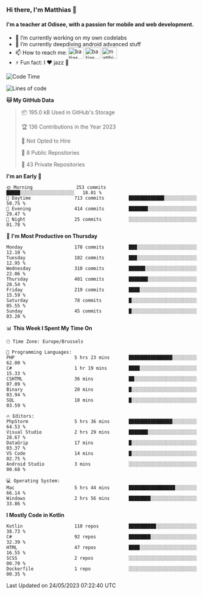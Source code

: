 ### Hi there, I'm Matthias 👋

#### I'm a teacher at Odisee, with a passion for mobile and web development.

- 🔭 I’m currently working on my own codelabs
- 🌱 I’m currently deepdiving android advanced stuff
- 📫 How to reach me: <a href="https://dev.to/batjas" target="_blank"><img align="center" src="https://raw.githubusercontent.com/rahuldkjain/github-profile-readme-generator/master/src/images/icons/Social/devto.svg" alt="batjas" height="30" width="40" /></a>
<a href="https://twitter.com/batjas" target="_blank"><img align="center" src="https://raw.githubusercontent.com/rahuldkjain/github-profile-readme-generator/master/src/images/icons/Social/twitter.svg" alt="batjas" height="30" width="40" /></a>
<a href="https://linkedin.com/in/matthiasdruwé" target="_blank"><img align="center" src="https://raw.githubusercontent.com/rahuldkjain/github-profile-readme-generator/master/src/images/icons/Social/linked-in-alt.svg" alt="matthiasdruwé" height="30" width="40" /></a>
- ⚡ Fun fact: I ❤ jazz 🎷


<!--START_SECTION:waka-->
![Code Time](http://img.shields.io/badge/Code%20Time-727%20hrs%2029%20mins-blue)

![Lines of code](https://img.shields.io/badge/From%20Hello%20World%20I%27ve%20Written-1.6%20million%20lines%20of%20code-blue)

**🐱 My GitHub Data** 

> 📦 195.0 kB Used in GitHub's Storage 
 > 
> 🏆 136 Contributions in the Year 2023
 > 
> 🚫 Not Opted to Hire
 > 
> 📜 8 Public Repositories 
 > 
> 🔑 43 Private Repositories 
 > 
**I'm an Early 🐤** 

```text
🌞 Morning                253 commits         █████░░░░░░░░░░░░░░░░░░░░   18.01 % 
🌆 Daytime                713 commits         █████████████░░░░░░░░░░░░   50.75 % 
🌃 Evening                414 commits         ███████░░░░░░░░░░░░░░░░░░   29.47 % 
🌙 Night                  25 commits          ░░░░░░░░░░░░░░░░░░░░░░░░░   01.78 % 
```
📅 **I'm Most Productive on Thursday** 

```text
Monday                   170 commits         ███░░░░░░░░░░░░░░░░░░░░░░   12.10 % 
Tuesday                  182 commits         ███░░░░░░░░░░░░░░░░░░░░░░   12.95 % 
Wednesday                310 commits         ██████░░░░░░░░░░░░░░░░░░░   22.06 % 
Thursday                 401 commits         ███████░░░░░░░░░░░░░░░░░░   28.54 % 
Friday                   219 commits         ████░░░░░░░░░░░░░░░░░░░░░   15.59 % 
Saturday                 78 commits          █░░░░░░░░░░░░░░░░░░░░░░░░   05.55 % 
Sunday                   45 commits          █░░░░░░░░░░░░░░░░░░░░░░░░   03.20 % 
```


📊 **This Week I Spent My Time On** 

```text
🕑︎ Time Zone: Europe/Brussels

💬 Programming Languages: 
PHP                      5 hrs 23 mins       ████████████████░░░░░░░░░   62.00 % 
C#                       1 hr 19 mins        ████░░░░░░░░░░░░░░░░░░░░░   15.33 % 
CSHTML                   36 mins             ██░░░░░░░░░░░░░░░░░░░░░░░   07.09 % 
Binary                   20 mins             █░░░░░░░░░░░░░░░░░░░░░░░░   03.94 % 
SQL                      18 mins             █░░░░░░░░░░░░░░░░░░░░░░░░   03.59 % 

🔥 Editors: 
PhpStorm                 5 hrs 36 mins       ████████████████░░░░░░░░░   64.53 % 
Visual Studio            2 hrs 29 mins       ███████░░░░░░░░░░░░░░░░░░   28.67 % 
DataGrip                 17 mins             █░░░░░░░░░░░░░░░░░░░░░░░░   03.37 % 
VS Code                  14 mins             █░░░░░░░░░░░░░░░░░░░░░░░░   02.75 % 
Android Studio           3 mins              ░░░░░░░░░░░░░░░░░░░░░░░░░   00.68 % 

💻 Operating System: 
Mac                      5 hrs 44 mins       █████████████████░░░░░░░░   66.14 % 
Windows                  2 hrs 56 mins       ████████░░░░░░░░░░░░░░░░░   33.86 % 
```

**I Mostly Code in Kotlin** 

```text
Kotlin                   110 repos           ██████████░░░░░░░░░░░░░░░   38.73 % 
C#                       92 repos            ████████░░░░░░░░░░░░░░░░░   32.39 % 
HTML                     47 repos            ████░░░░░░░░░░░░░░░░░░░░░   16.55 % 
SCSS                     2 repos             ░░░░░░░░░░░░░░░░░░░░░░░░░   00.70 % 
Dockerfile               1 repo              ░░░░░░░░░░░░░░░░░░░░░░░░░   00.35 % 
```




 Last Updated on 24/05/2023 07:22:40 UTC
<!--END_SECTION:waka-->
